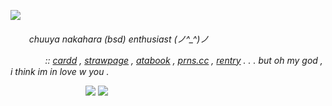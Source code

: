 ![](https://imagekit.io/tools/asset-public-link?detail=%7B%22name%22%3A%22Untitled156_20250119194524.png%22%2C%22type%22%3A%22image%2Fpng%22%2C%22signedurl_expire%22%3A%222028-02-14T06%3A31%3A21.031Z%22%2C%22signedUrl%22%3A%22https%3A%2F%2Fmedia-hosting.imagekit.io%2F%2F7c10bafefc7e4130%2FUntitled156_20250119194524.png%3FExpires%3D1834122681%26Key-Pair-Id%3DK2ZIVPTIP2VGHC%26Signature%3DyX0g8TLR3eTtVnewl6IxSae-Iw~wO7Le9WRJgfjQahs7FGmWDfXY~Cs4yriKPjm0slTSFBeTG0R8XFEDv6KviFeJpE35zMT0h2jrWSKCI-49XdXGUGNh7t9th7zl0IIF9muqImXovNCCyDPYTn9sBkkivqb~IqYrETV2-EJO6Omwlo~-vAd64sTE48e0wNE0oApmmmNIEc9en6YITF-iCUmtozT~bZbRZHq2kxwpCjSQ7REIRA30n-5OiwnGCYJ2N9VRSI2Z9Lw5BWDj~qklpoAoa1X-qmI8eVRDJDdPn8oNhb0ybhuW1ZE5FBT-MzvFS~1TUj0y~J~zFV9Gu4wYuQ__%22%7D)

<h6>ㅤ  ㅤchuuya nakahara (bsd) enthusiast (⁠ノ⁠^⁠_⁠^⁠)⁠ノ

ㅤ ㅤㅤㅤ:: [cardd](https://chuuyyaa.carrd.co/) , [strawpage](https://uponthetaintedsorroww.straw.page/) , [atabook](https://uponthetaintedsorrow.atabook.org/) , [prns.cc](https://pronouns.cc/@uponthetaintedsorrow) , [rentry](https://rentry.co/sillychuya) . . . but oh my god , i think im in love w you .

ㅤㅤㅤㅤㅤㅤㅤㅤㅤ
![](https://64.media.tumblr.com/adc41eee444ca1110be348ff9a28a42a/0e895e80e87c3539-47/s500x750/a121e0a0404b1e2d6ae81af1cdb076785ec95da7.gif)
![](https://i.pinimg.com/originals/e1/34/05/e1340591893b3239d0ff18c3282cbcda.gif)
